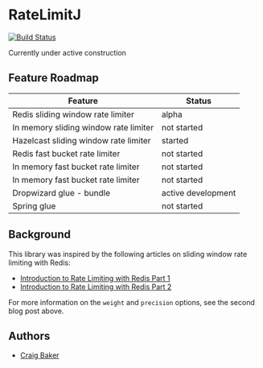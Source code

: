 RateLimitJ
============

[![Build Status](https://travis-ci.org/mokies/ratelimitj.svg)](https://travis-ci.org/mokies/ratelimitj)

Currently under active construction

Feature Roadmap
---------------

| Feature       | Status      |
| ------------- |-------------| 
| Redis sliding window rate limiter | alpha  |
| In memory sliding window rate limiter | not started |
| Hazelcast sliding window rate limiter | started |
| Redis fast bucket rate limiter | not started |
| In memory fast bucket rate limiter | not started |
| In memory fast bucket rate limiter | not started |
| Dropwizard glue - bundle | active development |
| Spring glue | not started |



Background
----------
This library was inspired by the following articles on sliding window rate limiting with Redis:

* [Introduction to Rate Limiting with Redis Part 1](http://www.dr-josiah.com/2014/11/introduction-to-rate-limiting-with.html)
* [Introduction to Rate Limiting with Redis Part 2](http://www.dr-josiah.com/2014/11/introduction-to-rate-limiting-with_26.html)

For more information on the `weight` and `precision` options, see the second blog post above.

Authors
-------

* [Craig Baker](https://github.com/mokies)
